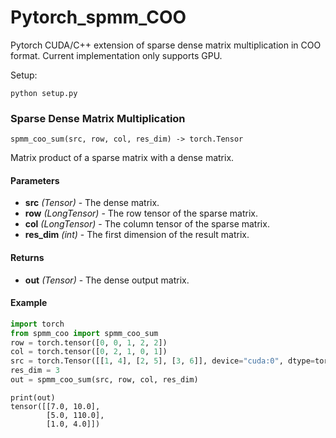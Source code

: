 # Pytorch_spmm_COO
Pytorch CUDA/C++ extension of sparse dense matrix multiplication in COO format. Current implementation only supports GPU. 

Setup:

```
python setup.py
```
### Sparse Dense Matrix Multiplication

```
spmm_coo_sum(src, row, col, res_dim) -> torch.Tensor
```
Matrix product of a sparse matrix with a dense matrix.

#### Parameters

* **src** *(Tensor)* - The dense matrix.
* **row** *(LongTensor)* - The row tensor of the sparse matrix.
* **col** *(LongTensor)* - The column tensor of the sparse matrix.
* **res_dim** *(int)* - The first dimension of the result matrix.

#### Returns

* **out** *(Tensor)* - The dense output matrix.

#### Example

```python
import torch
from spmm_coo import spmm_coo_sum
row = torch.tensor([0, 0, 1, 2, 2])
col = torch.tensor([0, 2, 1, 0, 1])
src = torch.Tensor([[1, 4], [2, 5], [3, 6]], device="cuda:0", dtype=torch.float)
res_dim = 3
out = spmm_coo_sum(src, row, col, res_dim)
```

```
print(out)
tensor([[7.0, 10.0],
        [5.0, 110.0],
        [1.0, 4.0]])
```
